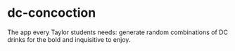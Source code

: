 # dc-concoction
The app every Taylor students needs: generate random combinations of DC drinks for the bold and inquisitive to enjoy.
